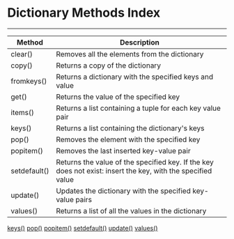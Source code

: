 # Dictionary Methods Index
---

| Method       | Description                                                                                                 |
| ------------ | ----------------------------------------------------------------------------------------------------------- |
| clear()      | Removes all the elements from the dictionary                                                                |
| copy()       | Returns a copy of the dictionary                                                                            |
| fromkeys()   | Returns a dictionary with the specified keys and value                                                      |
| get()        | Returns the value of the specified key                                                                      |
| items()      | Returns a list containing a tuple for each key value pair                                                   |
| keys()       | Returns a list containing the dictionary's keys                                                             |
| pop()        | Removes the element with the specified key                                                                  |
| popitem()    | Removes the last inserted key-value pair                                                                    |
| setdefault() | Returns the value of the specified key. If the key does not exist: insert the key, with the specified value |
| update()     | Updates the dictionary with the specified key-value pairs                                                   |
| values()     | Returns a list of all the values in the dictionary                                                          |







[keys()](https://www.w3schools.com/python/ref_dictionary_keys.asp)
[pop()](https://www.w3schools.com/python/ref_dictionary_pop.asp)
[popitem()](https://www.w3schools.com/python/ref_dictionary_popitem.asp)
[setdefault()](https://www.w3schools.com/python/ref_dictionary_setdefault.asp)
[update()](https://www.w3schools.com/python/ref_dictionary_update.asp)
[values()](https://www.w3schools.com/python/ref_dictionary_values.asp)

